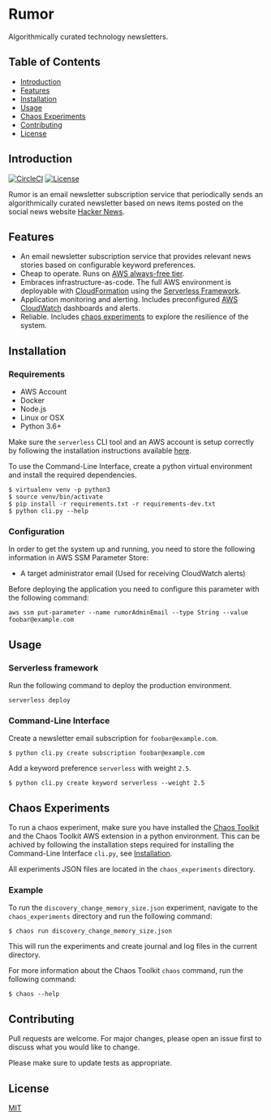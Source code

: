 # Rumor
Algorithmically curated technology newsletters.

## Table of Contents
- [Introduction](#introduction)
- [Features](#features)
- [Installation](#installation)
- [Usage](#usage)
- [Chaos Experiments](#chaos-experiments)
- [Contributing](#contributing)
- [License](#license)

## Introduction
[![CircleCI](https://circleci.com/gh/SudoQ/rumor/tree/master.svg?style=svg)](https://circleci.com/gh/SudoQ/rumor/tree/master)
[![License](https://img.shields.io/badge/license-MIT-blue.svg)](https://opensource.org/licenses/MIT)

Rumor is an email newsletter subscription service that periodically sends an algorithmically curated newsletter based on news items posted on the social news website [Hacker News](https://news.ycombinator.com/).

## Features
* An email newsletter subscription service that provides relevant news stories based on configurable keyword preferences.
* Cheap to operate. Runs on [AWS always-free tier](https://aws.amazon.com/free/?awsf.Free%20Tier%20Types=categories%23alwaysfree).
* Embraces infrastructure-as-code. The full AWS environment is deployable with [CloudFormation](https://aws.amazon.com/cloudformation/) using the [Serverless Framework](https://serverless.com/).
* Application monitoring and alerting. Includes preconfigured [AWS CloudWatch](https://aws.amazon.com/cloudwatch/) dashboards and alerts.
* Reliable. Includes [chaos experiments](https://principlesofchaos.org/) to explore the resilience of the system.

## Installation

### Requirements
* AWS Account
* Docker
* Node.js
* Linux or OSX
* Python 3.6+

Make sure the `serverless` CLI tool and an AWS account is setup correctly by following the installation instructions available [here](https://serverless.com/framework/docs/providers/aws/guide/installation/).

To use the Command-Line Interface, create a python virtual environment and install the required dependencies.
```
$ virtualenv venv -p python3
$ source venv/bin/activate
$ pip install -r requirements.txt -r requirements-dev.txt
$ python cli.py --help
```

### Configuration
In order to get the system up and running, you need to store the following information in AWS SSM Parameter Store:
- A target administrator email (Used for receiving CloudWatch alerts)

Before deploying the application you need to configure this parameter with the following command:
```
aws ssm put-parameter --name rumorAdminEmail --type String --value foobar@example.com
```

## Usage
### Serverless framework
Run the following command to deploy the production environment.
```
serverless deploy
```

### Command-Line Interface

Create a newsletter email subscription for `foobar@example.com`.
```
$ python cli.py create subscription foobar@example.com
```

Add a keyword preference `serverless` with weight `2.5`.
```
$ python cli.py create keyword serverless --weight 2.5
```

## Chaos Experiments

To run a chaos experiment, make sure you have installed the [Chaos Toolkit](https://chaostoolkit.org/) and the Chaos Toolkit AWS extension in a python environment. This can be achived by following the installation steps required for installing the Command-Line Interface `cli.py`, see [Installation](#installation).

All experiments JSON files are located in the `chaos_experiments` directory.

### Example
To run the `discovery_change_memory_size.json` experiment, navigate to the `chaos_experiments` directory and run the following command:

```
$ chaos run discovery_change_memory_size.json
```

This will run the experiments and create journal and log files in the current directory.

For more information about the Chaos Toolkit `chaos` command, run the following command:

```
$ chaos --help
```

## Contributing
Pull requests are welcome. For major changes, please open an issue first to discuss what you would like to change.

Please make sure to update tests as appropriate.

## License
[MIT](https://choosealicense.com/licenses/mit/)
